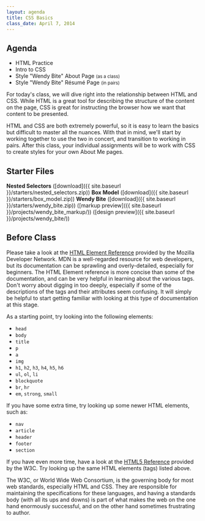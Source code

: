 ```yaml
---
layout: agenda
title: CSS Basics
class_date: April 7, 2014
---
```


Agenda
------

* HTML Practice
* Intro to CSS
* Style "Wendy Bite" About Page <small>(as a class)</small>
* Style "Wendy Bite" Résumé Page <small>(in pairs)</small>

For today's class, we will dive right into the relationship between HTML and CSS. While HTML is a great tool for describing the structure of the content on the page, CSS is great for instructing the browser how we want that content to be presented.

HTML and CSS are both extremely powerful, so it is easy to learn the basics but difficult to master all the nuances. With that in mind, we'll start by working together to use the two in concert, and transition to working in pairs. After this class, your individual assignments will be to work with CSS to create styles for your own About Me pages.


Starter Files
-------------

**Nested Selectors** ([download]({{ site.baseurl }}/starters/nested_selectors.zip))
**Box Model** ([download]({{ site.baseurl }}/starters/box_model.zip))
**Wendy Bite** ([download]({{ site.baseurl }}/starters/wendy_bite.zip)) ([markup preview]({{ site.baseurl }}/projects/wendy_bite_markup/)) ([design preview]({{ site.baseurl }}/projects/wendy_bite/))


Before Class
------------

Please take a look at the [HTML Element Reference](https://developer.mozilla.org/en-US/docs/Web/HTML/Element) provided by the Mozilla Developer Network. MDN is a well-regarded resource for web developers, but its documentation can be sprawling and overly-detailed, especially for beginners. The HTML Element reference is more concise than some of the documentation, and can be very helpful in learning about the various tags. Don't worry about digging in too deeply, especially if some of the descriptions of the tags and their attributes seem confusing. It will simply be helpful to start getting familiar with looking at this type of documentation at this stage.

As a starting point, try looking into the following elements:

* `head`
* `body`
* `title`
* `p`
* `a`
* `img`
* `h1`, `h2`, `h3`, `h4`, `h5`, `h6`
* `ul`, `ol`, `li`
* `blockquote`
* `br`, `hr`
* `em`, `strong`, `small`

If you have some extra time, try looking up some newer HTML elements, such as:

* `nav`
* `article`
* `header`
* `footer`
* `section`

If you have even more time, have a look at the [HTML5 Reference](http://dev.w3.org/html5/html-author/) provided by the W3C. Try looking up the same HTML elements (tags) listed above.

The W3C, or World Wide Web Consortium, is the governing body for most web standards, especially HTML and CSS. They are responsible for maintaining the specifications for these languages, and having a standards body (with all its ups and downs) is part of what makes the web on the one hand enormously successful, and on the other hand sometimes frustrating to author.